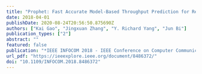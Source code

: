 ```yaml
---
title: "Prophet: Fast Accurate Model-Based Throughput Prediction for Reactive Flow in DC Networks"
date: 2018-04-01
publishDate: 2020-08-24T20:56:50.875690Z
authors: ["Kai Gao", "Jingxuan Zhang", "Y. Richard Yang", "Jun Bi"]
publication_types: ["2"]
abstract: ""
featured: false
publication: "*IEEE INFOCOM 2018 - IEEE Conference on Computer Communications*"
url_pdf: "https://ieeexplore.ieee.org/document/8486372/"
doi: "10.1109/INFOCOM.2018.8486372"
---
```


